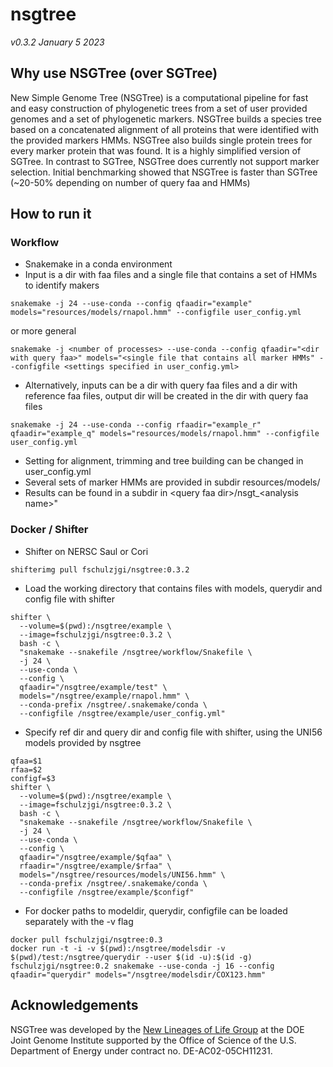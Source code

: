 # nsgtree
_v0.3.2 January 5 2023_

## Why use NSGTree (over SGTree)
New Simple Genome Tree (NSGTree) is a computational pipeline for fast and easy construction of phylogenetic trees from a set of user provided genomes and a set of phylogenetic markers. NSGTree builds a species tree based on a concatenated alignment of all proteins that were identified with the provided markers HMMs. NSGTree also builds single protein trees for every marker protein that was found. It is a highly simplified version of SGTree. In contrast to SGTree, NSGTree does currently not support marker selection. Initial benchmarking showed that NSGTree is faster than SGTree (~20-50% depending on number of query faa and HMMs)

## How to run it
### Workflow
* Snakemake in a conda environment
* Input is a dir with faa files and a single file that contains a set of HMMs to identify makers
```
snakemake -j 24 --use-conda --config qfaadir="example" models="resources/models/rnapol.hmm" --configfile user_config.yml
```
or more general
```
snakemake -j <number of processes> --use-conda --config qfaadir="<dir with query faa>" models="<single file that contains all marker HMMs" --configfile <settings specified in user_config.yml>
```
* Alternatively, inputs can be a dir with query faa files and a dir with reference faa files, output dir will be created in the dir with query faa files
```
snakemake -j 24 --use-conda --config rfaadir="example_r"  qfaadir="example_q" models="resources/models/rnapol.hmm" --configfile user_config.yml
```
* Setting for alignment, trimming and tree building can be changed in user_config.yml
* Several sets of marker HMMs are provided in subdir resources/models/
* Results can be found in a subdir in <query faa dir\>/nsgt_<analysis name\>"

### Docker / Shifter
* Shifter on NERSC Saul or Cori
```
shifterimg pull fschulzjgi/nsgtree:0.3.2
```
* Load the working directory that contains files with models, querydir and config file with shifter
```
shifter \
  --volume=$(pwd):/nsgtree/example \
  --image=fschulzjgi/nsgtree:0.3.2 \
  bash -c \
  "snakemake --snakefile /nsgtree/workflow/Snakefile \
  -j 24 \
  --use-conda \
  --config \
  qfaadir="/nsgtree/example/test" \
  models="/nsgtree/example/rnapol.hmm" \
  --conda-prefix /nsgtree/.snakemake/conda \
  --configfile /nsgtree/example/user_config.yml"
```
* Specify ref dir and query dir and config file with shifter, using the UNI56 models provided by nsgtree
```
qfaa=$1
rfaa=$2
configf=$3
shifter \
  --volume=$(pwd):/nsgtree/example \
  --image=fschulzjgi/nsgtree:0.3.2 \
  bash -c \
  "snakemake --snakefile /nsgtree/workflow/Snakefile \
  -j 24 \
  --use-conda \
  --config \
  qfaadir="/nsgtree/example/$qfaa" \
  rfaadir="/nsgtree/example/$rfaa" \
  models="/nsgtree/resources/models/UNI56.hmm" \
  --conda-prefix /nsgtree/.snakemake/conda \
  --configfile /nsgtree/example/$configf"
```
* For docker paths to modeldir, querydir, configfile can be loaded separately with the -v flag
```
docker pull fschulzjgi/nsgtree:0.3
docker run -t -i -v $(pwd):/nsgtree/modelsdir -v $(pwd)/test:/nsgtree/querydir --user $(id -u):$(id -g) fschulzjgi/nsgtree:0.2 snakemake --use-conda -j 16 --config qfaadir="querydir" models="/nsgtree/modelsdir/COX123.hmm"
```

## Acknowledgements
NSGTree was developed by the [New Lineages of Life Group](https://jgi.doe.gov/our-science/scientists-jgi/new-lineages-of-life/) at the DOE Joint Genome Institute supported by the Office of Science of the U.S. Department of Energy under contract no. DE-AC02-05CH11231.
